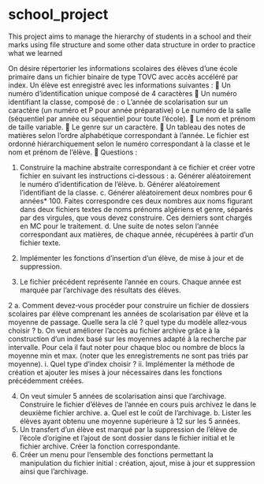 # school_project
This project aims to manage the hierarchy of students in a school and their marks using file structure and some other data structure in order to practice what we learned

On désire répertorier les informations scolaires des élèves d’une école primaire dans un fichier
binaire de type TOVC avec accès accéléré par index.
Un élève est enregistré avec les informations suivantes :
 Un numéro d’identification unique composé de 4 caractères
 Un numéro identifiant la classe, composé de :
o L’année de scolarisation sur un caractère (un numéro et P pour année
préparative)
o Le numéro de la salle (séquentiel par année ou séquentiel pour toute l’école).
 Le nom et prénom de taille variable.
 Le genre sur un caractère.
 Un tableau des notes de matières selon l’ordre alphabétique correspondant à l’année.
Le fichier est ordonné hiérarchiquement selon le numéro correspondant à la classe et le nom et
prénom de l’élève.
 Questions :
1. Construire la machine abstraite correspondant à ce fichier et créer votre fichier en suivant les
instructions ci‐dessous :
a. Générer aléatoirement le numéro d’identification de l’élève.
b. Générer aléatoirement l’identifiant de la classe.
c. Générer aléatoirement deux nombres pour 6 années* 100. Faites correspondre ces
deux nombres aux noms figurant dans deux fichiers textes de noms prénoms algériens
et genre, séparés par des virgules, que vous devez construire. Ces derniers sont
chargés en MC pour le traitement.
d. Une suite de notes selon l’année correspondant aux matières, de chaque année,
récupérées à partir d’un fichier texte.

2. Implémenter les fonctions d’insertion d’un élève, de mise à jour et de suppression.
3. Le fichier précédent représente l’année en cours. Chaque année est marquée par l’archivage
des résultats des élèves.

2
a. Comment devez‐vous procéder pour construire un fichier de dossiers scolaires par
élève comprenant les années de scolarisation par élève et la moyenne de passage.
Quelle sera la clé ? quel type du modèle allez‐vous choisir ?
b. On veut améliorer l’accès au fichier archive grâce à la construction d’un index basé sur
les moyennes adapté à la recherche par intervalle. Pour cela il faut noter pour chaque
bloc ou nombre de blocs la moyenne min et max. (noter que les enregistrements ne
sont pas triés par moyenne).
i. Quel type d’index choisir ?
ii. Implémenter la méthode de création et ajouter les mises à jour nécessaires
dans les fonctions précédemment créées.

4. On veut simuler 5 années de scolarisation ainsi que l’archivage. Construire le fichier d’élèves
de l’année en cours puis archivez le dans le deuxième fichier archive.
a. Quel est le coût de l’archivage.
b. Lister les élèves ayant obtenu une moyenne supérieure à 12 sur les 5 années.
5. Un transfert d’un élève est marqué par la suppression de l’élève de l’école d’origine et l’ajout
de sont dossier dans le fichier initial et le fichier archive. Créer la fonction correspondante.
6. Créer un menu pour l’ensemble des fonctions permettant la manipulation du fichier initial :
création, ajout, mise à jour et suppression ainsi que l’archivage.
